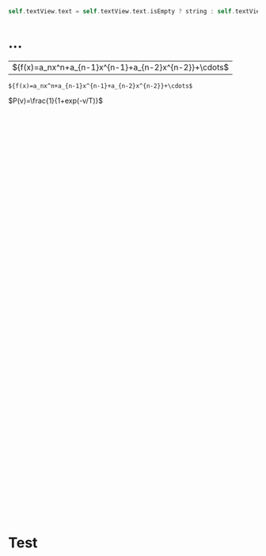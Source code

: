 
```swift
self.textView.text = self.textView.text.isEmpty ? string : self.textView.text + "\n" + string
```

# ...

<table><tr><td>
${f(x)=a_nx^n+a_{n-1}x^{n-1}+a_{n-2}x^{n-2}}+\cdots$
</td></tr></table>

```
${f(x)=a_nx^n+a_{n-1}x^{n-1}+a_{n-2}x^{n-2}}+\cdots$
```

$P(v)=\frac{1}{1+exp(-v/T)}$


<br>
<br>
<br>
<br>
<br>
<br>
<br>
<br>
<br>
<br>
<br>
<br>
<br>
<br>
<br>
<br>
<br>
<br>
<br>
<br>
<br>
<br>
<br>
<br>
<br>
<br>
<br>
<br>
<br>
<br>
<br>
<br>
<br>
<br>
<br>
<br>
<br>
<br>
<br>
<br>
<br>
<br>
<br>
<br>
<br>
<br>
<br>
<br>

# Test

